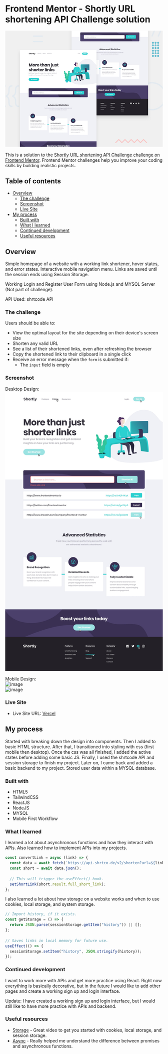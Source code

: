# Frontend Mentor - Shortly URL shortening API Challenge solution

![Design](./design/desktop-preview.jpg)

This is a solution to the [Shortly URL shortening API Challenge challenge on Frontend Mentor](https://www.frontendmentor.io/challenges/url-shortening-api-landing-page-2ce3ob-G). Frontend Mentor challenges help you improve your coding skills by building realistic projects.

## Table of contents

- [Overview](#overview)
  - [The challenge](#the-challenge)
  - [Screenshot](#screenshot)
  - [Live Site](#live-site)
- [My process](#my-process)
  - [Built with](#built-with)
  - [What I learned](#what-i-learned)
  - [Continued development](#continued-development)
  - [Useful resources](#useful-resources)

## Overview

Simple homepage of a website with a working link shortener, hover states, and error states. Interactive mobile navigation menu. Links are saved until the session ends using Session Storage.

Working Login and Register User Form using Node.js and MYSQL Server (Not part of challenge).

API Used: shrtcode API

### The challenge

Users should be able to:

- View the optimal layout for the site depending on their device's screen size
- Shorten any valid URL
- See a list of their shortened links, even after refreshing the browser
- Copy the shortened link to their clipboard in a single click
- Receive an error message when the `form` is submitted if:
  - The `input` field is empty

### Screenshot

Desktop Design:
<br /> <img width="600" src="./design/desktop-active-states.jpg" alt="image">

Mobile Design:
<br /> <img width="300" alt="image" src="https://github.com/Brian-Lin-2/frontend-mentor-url-shortener/assets/19761406/48a16816-705f-4ab8-b14e-432bd23ec42f">
<br /> <img width="300" alt="image" src="https://github.com/Brian-Lin-2/frontend-mentor-url-shortener/assets/19761406/de23ade3-1e33-4e71-b983-8d2513820cbb">

### Live Site

- Live Site URL: [Vercel](https://frontend-mentor-url-shortener-five.vercel.app)

## My process

Started with breaking down the design into components. Then I added to basic HTML structure. After that, I transitioned into styling with css (first mobile then desktop). Once the css was all finished, I added the active states before adding some basic JS. Finally, I used the shrtcode API and session storage to finish my project. Later on, I came back and added a basic backend to my project. Stored user data within a MYSQL database.

### Built with

- HTML5
- TailwindCSS
- ReactJS
- NodeJS
- MYSQL
- Mobile First Workflow

### What I learned

I learned a lot about asynchronous functions and how they interact with APIs. Also learned how to implement APIs into my projects.

```jsx
const convertLink = async (link) => {
  const data = await fetch(`https://api.shrtco.de/v2/shorten?url=${link}`);
  const short = await data.json();

  // This will trigger the useEffect() hook.
  setShortLink(short.result.full_short_link);
};
```

I also learned a lot about how storage on a website works and when to use cookies, local storage, and system storage.

```jsx
// Import history, if it exists.
const getStorage = () => {
  return JSON.parse(sessionStorage.getItem("history")) || [];
};

// Saves links in local memory for future use.
useEffect(() => {
  sessionStorage.setItem("history", JSON.stringify(history));
});
```

### Continued development

I want to work more with APIs and get more practice using React. Right now everything is basically decorative, but in the future I would like to add other pages and create a working sign up and login interface.

Update: I have created a working sign up and login interface, but I would still like to have more practice with APIs and backend.

### Useful resources

- [Storage](https://youtu.be/GihQAC1I39Q) - Great video to get you started with cookies, local storage, and session storage.
- [Async](https://youtu.be/li7FzDHYZpc) - Really helped me understand the difference between promises and asynchronous functions.
